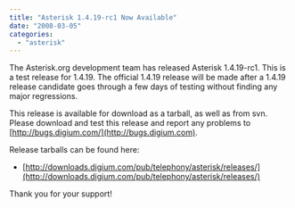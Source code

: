 ```yaml
---
title: "Asterisk 1.4.19-rc1 Now Available"
date: "2008-03-05"
categories: 
  - "asterisk"
---
```


The Asterisk.org development team has released Asterisk 1.4.19-rc1. This is a test release for 1.4.19. The official 1.4.19 release will be made after a 1.4.19 release candidate goes through a few days of testing without finding any major regressions.

This release is available for download as a tarball, as well as from svn. Please download and test this release and report any problems to [http://bugs.digium.com/](http://bugs.digium.com).

Release tarballs can be found here:

- [http://downloads.digium.com/pub/telephony/asterisk/releases/](http://downloads.digium.com/pub/telephony/asterisk/releases/)

Thank you for your support!
